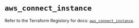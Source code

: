 # `aws_connect_instance`

Refer to the Terraform Registory for docs: [`aws_connect_instance`](https://registry.terraform.io/providers/hashicorp/aws/5.17.0/docs/resources/connect_instance).
